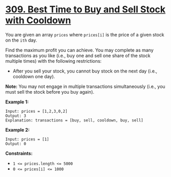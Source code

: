 # [309. Best Time to Buy and Sell Stock with Cooldown](https://leetcode.com/problems/best-time-to-buy-and-sell-stock-with-cooldown/)

You are given an array `prices` where `prices[i]` is the price of a given stock on the `ith` day.

Find the maximum profit you can achieve. You may complete as many transactions as you like (i.e., buy one and sell one share of the stock multiple times) with the following restrictions:

-   After you sell your stock, you cannot buy stock on the next day (i.e., cooldown one day).

**Note:** You may not engage in multiple transactions simultaneously (i.e., you must sell the stock before you buy again).

**Example 1:**

    Input: prices = [1,2,3,0,2]
    Output: 3
    Explanation: transactions = [buy, sell, cooldown, buy, sell]

**Example 2:**

    Input: prices = [1]
    Output: 0

**Constraints:**

-   `1 <= prices.length <= 5000`
-   `0 <= prices[i] <= 1000`
